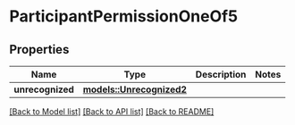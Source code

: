 # ParticipantPermissionOneOf5

## Properties

Name | Type | Description | Notes
------------ | ------------- | ------------- | -------------
**unrecognized** | [**models::Unrecognized2**](Unrecognized2.md) |  | 

[[Back to Model list]](../README.md#documentation-for-models) [[Back to API list]](../README.md#documentation-for-api-endpoints) [[Back to README]](../README.md)



